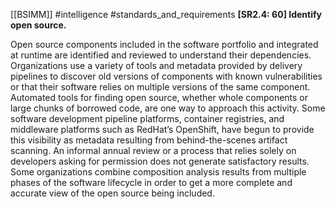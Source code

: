[[BSIMM]] #intelligence #standards_and_requirements
**[SR2.4: 60] Identify open source.**


Open source components included in the software portfolio and integrated at runtime are identified and reviewed to understand their dependencies. Organizations use a variety of tools and metadata provided by delivery pipelines to discover old versions of components with known vulnerabilities or that their software relies on multiple versions of the same component. Automated tools for finding open source, whether whole components or large chunks of borrowed code, are one way to approach this activity. Some software development pipeline platforms, container registries, and middleware platforms such as RedHat’s OpenShift, have begun to provide this visibility as metadata resulting from behind-the-scenes artifact scanning. An informal annual review or a process that relies solely on developers asking for permission does not generate satisfactory results. Some organizations combine composition analysis results from multiple phases of the software lifecycle in order to get a more complete and accurate view of the open source being included.


